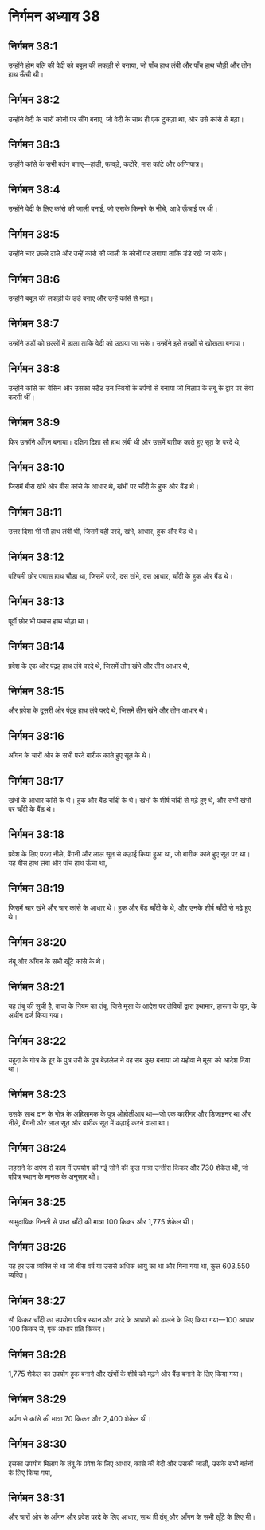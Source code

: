 # निर्गमन अध्याय 38

## निर्गमन 38:1
उन्होंने होम बलि की वेदी को बबूल की लकड़ी से बनाया, जो पाँच हाथ लंबी और पाँच हाथ चौड़ी और तीन हाथ ऊँची थी।

## निर्गमन 38:2
उन्होंने वेदी के चारों कोनों पर सींग बनाए, जो वेदी के साथ ही एक टुकड़ा था, और उसे कांसे से मढ़ा।

## निर्गमन 38:3
उन्होंने कांसे के सभी बर्तन बनाए—हांडी, फावड़े, कटोरे, मांस कांटे और अग्निपात्र।

## निर्गमन 38:4
उन्होंने वेदी के लिए कांसे की जाली बनाई, जो उसके किनारे के नीचे, आधे ऊँचाई पर थी।

## निर्गमन 38:5
उन्होंने चार छल्ले ढाले और उन्हें कांसे की जाली के कोनों पर लगाया ताकि डंडे रखे जा सकें।

## निर्गमन 38:6
उन्होंने बबूल की लकड़ी के डंडे बनाए और उन्हें कांसे से मढ़ा।

## निर्गमन 38:7
उन्होंने डंडों को छल्लों में डाला ताकि वेदी को उठाया जा सके। उन्होंने इसे तख्तों से खोखला बनाया।

## निर्गमन 38:8
उन्होंने कांसे का बेसिन और उसका स्टैंड उन स्त्रियों के दर्पणों से बनाया जो मिलाप के तंबू के द्वार पर सेवा करती थीं।

## निर्गमन 38:9
फिर उन्होंने आँगन बनाया। दक्षिण दिशा सौ हाथ लंबी थी और उसमें बारीक काते हुए सूत के परदे थे,

## निर्गमन 38:10
जिसमें बीस खंभे और बीस कांसे के आधार थे, खंभों पर चाँदी के हुक और बैंड थे।

## निर्गमन 38:11
उत्तर दिशा भी सौ हाथ लंबी थी, जिसमें वही परदे, खंभे, आधार, हुक और बैंड थे।

## निर्गमन 38:12
पश्चिमी छोर पचास हाथ चौड़ा था, जिसमें परदे, दस खंभे, दस आधार, चाँदी के हुक और बैंड थे।

## निर्गमन 38:13
पूर्वी छोर भी पचास हाथ चौड़ा था।

## निर्गमन 38:14
प्रवेश के एक ओर पंद्रह हाथ लंबे परदे थे, जिसमें तीन खंभे और तीन आधार थे,

## निर्गमन 38:15
और प्रवेश के दूसरी ओर पंद्रह हाथ लंबे परदे थे, जिसमें तीन खंभे और तीन आधार थे।

## निर्गमन 38:16
आँगन के चारों ओर के सभी परदे बारीक काते हुए सूत के थे।

## निर्गमन 38:17
खंभों के आधार कांसे के थे। हुक और बैंड चाँदी के थे। खंभों के शीर्ष चाँदी से मढ़े हुए थे, और सभी खंभों पर चाँदी के बैंड थे।

## निर्गमन 38:18
प्रवेश के लिए परदा नीले, बैंगनी और लाल सूत से कढ़ाई किया हुआ था, जो बारीक काते हुए सूत पर था। यह बीस हाथ लंबा और पाँच हाथ ऊँचा था,

## निर्गमन 38:19
जिसमें चार खंभे और चार कांसे के आधार थे। हुक और बैंड चाँदी के थे, और उनके शीर्ष चाँदी से मढ़े हुए थे।

## निर्गमन 38:20
तंबू और आँगन के सभी खूँटे कांसे के थे।

## निर्गमन 38:21
यह तंबू की सूची है, वाचा के नियम का तंबू, जिसे मूसा के आदेश पर लेवियों द्वारा इथामार, हारून के पुत्र, के अधीन दर्ज किया गया।

## निर्गमन 38:22
यहूदा के गोत्र के हूर के पुत्र उरी के पुत्र बेज़लेल ने वह सब कुछ बनाया जो यहोवा ने मूसा को आदेश दिया था।

## निर्गमन 38:23
उसके साथ दान के गोत्र के अहिसामक के पुत्र ओहोलीआब था—जो एक कारीगर और डिजाइनर था और नीले, बैंगनी और लाल सूत और बारीक सूत में कढ़ाई करने वाला था।

## निर्गमन 38:24
लहराने के अर्पण से काम में उपयोग की गई सोने की कुल मात्रा उन्तीस किकर और 730 शेकेल थी, जो पवित्र स्थान के मानक के अनुसार थी।

## निर्गमन 38:25
सामुदायिक गिनती से प्राप्त चाँदी की मात्रा 100 किकर और 1,775 शेकेल थी।

## निर्गमन 38:26
यह हर उस व्यक्ति से था जो बीस वर्ष या उससे अधिक आयु का था और गिना गया था, कुल 603,550 व्यक्ति।

## निर्गमन 38:27
सौ किकर चाँदी का उपयोग पवित्र स्थान और परदे के आधारों को ढालने के लिए किया गया—100 आधार 100 किकर से, एक आधार प्रति किकर।

## निर्गमन 38:28
1,775 शेकेल का उपयोग हुक बनाने और खंभों के शीर्ष को मढ़ने और बैंड बनाने के लिए किया गया।

## निर्गमन 38:29
अर्पण से कांसे की मात्रा 70 किकर और 2,400 शेकेल थी।

## निर्गमन 38:30
इसका उपयोग मिलाप के तंबू के प्रवेश के लिए आधार, कांसे की वेदी और उसकी जाली, उसके सभी बर्तनों के लिए किया गया,

## निर्गमन 38:31
और चारों ओर के आँगन और प्रवेश परदे के लिए आधार, साथ ही तंबू और आँगन के सभी खूँटे के लिए भी।
